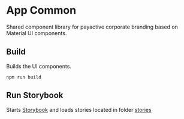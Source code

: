 # App Common

Shared component library for payactive corporate branding based on Material UI components. 

## Build

Builds the UI components. 

```npm run build```

## Run Storybook

Starts [Storybook](https://storybook.js.org/) and loads stories located in folder [stories](src/stories)